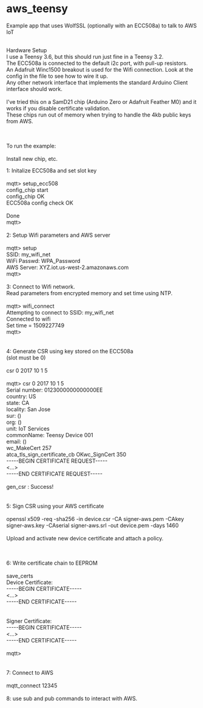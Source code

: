 # aws_teensy
Example app that uses WolfSSL (optionally with an ECC508a) to talk to AWS IoT<br><br>

Hardware Setup<br>
I use a Teensy 3.6, but this should run just fine in a Teensy 3.2.<br>
The ECC508a is connected to the default i2c port, with pull-up resistors.<br>
An Adafruit Winc1500 breakout is used for the Wifi connection. Look at the config in the file to see how to wire it up.<br>
Any other network interface that implements the standard Arduino Client interface should work.<br>
<br>
I've tried this on a SamD21 chip (Arduino Zero or Adafruit Feather M0) and it works if you disable certificate validation.<br>
These chips run out of memory when trying to handle the 4kb public keys from AWS.<br>
<br>
<br>

To run the example:<br>
<br>
Install new chip, etc.

1:
Initalize ECC508a and set slot key<br>
<br>
mqtt> setup_ecc508<br>
config_chip start<br>
config_chip OK<br>
ECC508a config check OK<br>
 <br>
Done<br>
mqtt><br>
<br>
2:
Setup Wifi parameters and AWS server<br>
<br>
mqtt> setup<br>
SSID: my_wifi_net<br>
WiFi Passwd: WPA_Password<br>
AWS Server: XYZ.iot.us-west-2.amazonaws.com<br>
mqtt> <br>
<br>
3:
Connect to Wifi network.<br>
Read parameters from encrypted memory and set time using NTP.<br>
<br>
mqtt> wifi_connect<br>
Attempting to connect to SSID: my_wifi_net<br>
Connected to wifi<br>
Set time = 1509227749<br>
mqtt> <br>
<br>
<br>
4:
Generate CSR using key stored on the ECC508a<br>
(slot must be 0)<br>
<br>
csr 0 2017 10 1 5<br>
<br>
mqtt> csr 0 2017 10 1 5 <br>
Serial number: 0123000000000000EE<br>
country: US<br>
state: CA<br>
locality: San Jose<br>
sur: ()<br>
org: ()<br>
unit: IoT Services<br>
commonName: Teensy Device 001<br>
email: ()<br>
wc_MakeCert 257<br>
atca_tls_sign_certificate_cb OKwc_SignCert 350<br>
-----BEGIN CERTIFICATE REQUEST-----<br>
<...><br>
-----END CERTIFICATE REQUEST-----<br>
<br>
gen_csr : Success!<br>
<br>
<br>
5:
Sign CSR using your AWS certificate<br>
<br>
openssl x509 -req -sha256 -in device.csr -CA signer-aws.pem -CAkey signer-aws.key -CAserial signer-aws.srl -out device.pem -days 1460<br>
<br>
Upload and activate new device certificate and attach a policy.<br>
<br>
<br>

6:
Write certificate chain to EEPROM<br>
<br>
save_certs<br>
Device Certificate:<br>
-----BEGIN CERTIFICATE-----<br>
<...><br>
-----END CERTIFICATE-----<br>
<br>
<br>
Signer Certificate:<br>
-----BEGIN CERTIFICATE-----<br>
<...><br>
-----END CERTIFICATE-----<br>
<br>
mqtt> <br>
<br>
<br>
7:
Connect to AWS<br>
<br>
mqtt_connect 12345<br>
<br>
8:
use sub and pub commands to interact with AWS.<br>
<br>


